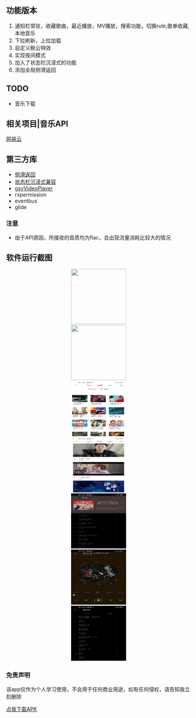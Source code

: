 ## 功能版本

1. 通知栏常驻，收藏歌曲，最近播放，MV播放，搜索功能，切换rule,歌单收藏, 本地音乐
2. 下拉刷新，上拉加载
3. 自定义鲸云特效
4. 实现夜间模式
5. 加入了状态栏沉浸式的功能 
6. 添加全局侧滑返回



## TODO

* 音乐下载

## 相关项目|音乐API

[网易云](https://messoer.github.io/mess-api-doc/#/music/netease)

## 第三方库

* [侧滑返回](https://qibilly.com/SmartSwipe-tutorial/)
* [状态栏沉浸式兼容](https://github.com/msdx/status-bar-compat)
* [gsyVideoPlayer](https://github.com/CarGuo/GSYVideoPlayer)
* rxpermission
* eventbus
* glide

### 注意

* 由于API原因，所接收的音质均为flac，会出现流量消耗比较大的情况

## 软件运行截图

<div align=center><img width="150" height="150" src="https://github.com/roger1245/Musiound/blob/master/get/gif/20190824_192545.gif"/></div>
<div align=center><img width="150" height="150" src="https://github.com/roger1245/Musiound/blob/master/get/gif/20190824_192653.gif"/></div>
<div align=center><img width="150" height="150" src="https://github.com/roger1245/Musiound/blob/master/get/gif/Screenshot_20190824_192137.jpg"/></div>
<div align=center><img width="150" height="150" src="https://github.com/roger1245/Musiound/blob/master/get/gif/Screenshot_20190824_192144.jpg"/></div>
<div align=center><img width="150" height="150" src="https://github.com/roger1245/Musiound/blob/master/get/gif/Screenshot_20190824_192153.jpg"/></div>
<div align=center><img width="150" height="150" src="https://github.com/roger1245/Musiound/blob/master/get/gif/Screenshot_20190824_192159.jpg"/></div>
<div align=center><img width="150" height="150" src="https://github.com/roger1245/Musiound/blob/master/get/gif/Screenshot_20190824_192217.jpg"/></div>


### 免责声明

该app仅作为个人学习使用，不会用于任何商业用途，如有任何侵权，请告知我立刻删除





[点我下载APK](https://github.com/roger1245/Musiound/blob/master/get/apk/app-release.apk)


